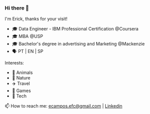 ### Hi there 👋

I'm Erick, thanks for your visit!

- 🎓 Data Engineer - IBM Professional Certification @Coursera
- 🎓 MBA @USP
- 🎓 Bachelor's degree in advertising and Marketing @Mackenzie
- 🗣️ PT | EN | SP 

Interests:
- 🐾 Animals
- 🌳 Nature
- ✈️ Travel
- 👾 Games
- 🚀 Tech

📫 How to reach me: [ecampos.efc@gmail.com](mailto:ecampos.efc@gmail.com) | [Linkedin](https://www.linkedin.com/in/-ec-/) 
